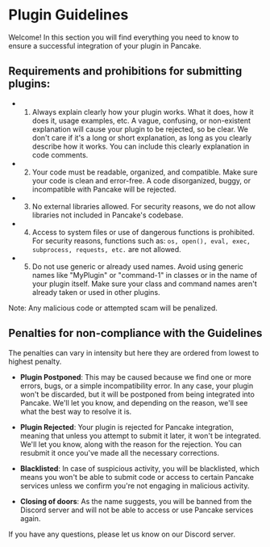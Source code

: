 # Plugin Guidelines
Welcome! In this section you will find everything you need to know to ensure a successful integration of your plugin in Pancake.

## Requirements and prohibitions for submitting plugins:

- 1. Always explain clearly how your plugin works.
What it does, how it does it, usage examples, etc. A vague, confusing, or non-existent explanation will cause your plugin to be rejected, so be clear. We don't care if it's a long or short explanation, as long as you clearly describe how it works. You can include this clearly explanation in code comments.

- 2. Your code must be readable, organized, and compatible. 
Make sure your code is clean and error-free. A code disorganized, buggy, or incompatible with Pancake will be rejected.

- 3. No external libraries allowed.
For security reasons, we do not allow libraries not included in Pancake's codebase.

- 4. Access to system files or use of dangerous functions is prohibited.
For security reasons, functions such as:
`os, open(), eval, exec, subprocess, requests, etc.` are not allowed.

- 5. Do not use generic or already used names.
Avoid using generic names like "MyPlugin" or "command-1" in classes or in the name of your plugin itself. Make sure your class and command names aren't already taken or used in other plugins.

Note: Any malicious code or attempted scam will be penalized.

## Penalties for non-compliance with the Guidelines
The penalties can vary in intensity but here they are ordered from lowest to highest penalty.

- **Plugin Postponed**: This may be caused because we find one or more errors, bugs, or a simple incompatibility error. In any case, your plugin won't be discarded, but it will be postponed from being integrated into Pancake. We'll let you know, and depending on the reason, we'll see what the best way to resolve it is.

- **Plugin Rejected**: Your plugin is rejected for Pancake integration, meaning that unless you attempt to submit it later, it won't be integrated. We'll let you know, along with the reason for the rejection. You can resubmit it once you've made all the necessary corrections.

- **Blacklisted**: In case of suspicious activity, you will be blacklisted, which means you won't be able to submit code or access to certain Pancake services unless we confirm you're not engaging in malicious activity.

- **Closing of doors**: As the name suggests, you will be banned from the Discord server and will not be able to access or use Pancake services again.

If you have any questions, please let us know on our Discord server.


